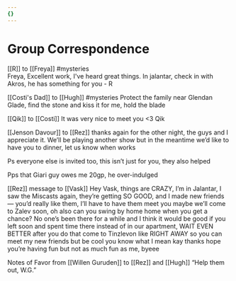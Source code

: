 ```yaml
---
{}
---
```

#  Group Correspondence

[[R]] to [[Freya]]  #mysteries  
Freya, Excellent work, I've heard great things. In jalantar, check in with Akros, he has something for you - R

[[Costi's Dad]] to [[Hugh]] #mysteries
Protect the family near Glendan Glade, find the stone and kiss it for me, hold the blade

[[Qik]] to [[Costi]]
It was very nice to meet you <3 Qik

[[Jenson Davour]] to [[Rez]]
thanks again for the other night, the guys and I appreciate it. We’ll be playing another show but in the meantime we’d like to have you to dinner, let us know when works

Ps everyone else is invited too, this isn’t just for you, they also helped

Pps that Giari guy owes me 20gp, he over-indulged 

[[Rez]] message to [[Vask]]
Hey Vask, things are CRAZY, I’m in Jalantar, I saw the Miscasts again, they’re getting SO GOOD, and I made new friends — you’d really like them, I’ll have to have them meet you maybe we’ll come to Zalev soon, oh also can you swing by home home when you get a chance? No one’s been there for a while and I think it would be good if you left soon and spent time there instead of in our apartment, WAIT EVEN BETTER after you do that come to Tinzlevon like RIGHT AWAY so you can meet my new friends but be cool you know what I mean kay thanks hope you’re having fun but not as much fun as me, byeee

Notes of Favor from [[Willen Guruden]] to [[Rez]] and [[Hugh]]
“Help them out, W.G.”
